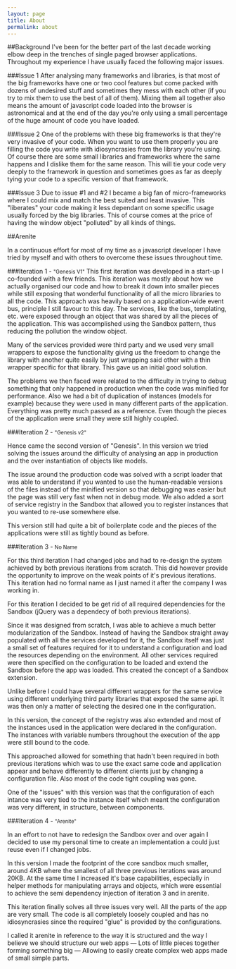 ```yaml
---
layout: page
title: About
permalink: about
---
```


##Background
I've been for the better part of the last decade working elbow deep in the trenches of single paged browser applications. Throughout my experience I have usually faced the following major issues.

###Issue 1
After analysing many frameworks and libraries, is that most of the big frameworks have one or two cool features but come packed with dozens of undesired stuff and sometimes they mess with each other (if you try to mix them to use the best of all of them). Mixing them all together also means the amount of javascript code loaded into the browser is astronomical and at the end of the day you're only using a small percentage of the huge amount of code you have loaded.

###Issue 2
One of the problems with these big frameworks is that they're very invasive of your code. When you want to use them properly you are filling the code you write with idiosyncrasies from the library you're using. Of course there are some small libraries and frameworks where the same happens and I dislike them for the same reason. This will tie your code very deeply to the framework in question and sometimes goes as far as deeply tying your code to a specific version of that framework.

###Issue 3
Due to issue #1 and #2 I became a big fan of micro-frameworks where I could mix and match the best suited and least invasive.  This "liberates" your code making it less dependant on some specific usage usually forced by the big libraries. This of course comes at the price of having the window object "polluted" by all kinds of things.

##Arenite

In a continuous effort for most of my time as a javascript developer I have tried by myself and with others to overcome these issues throughout time.

###Iteration 1 - <small>"Genesis V1"</small>
This first iteration was developed in a start-up I co-founded with a few friends. This iteration was mostly about how we actually organised our code and how to break it down into smaller pieces while still exposing that wonderful functionality of all the micro libraries to all the code. This approach was heavily based on a application-wide event bus, principle I still favour to this day. The services, like the bus, templating, etc. were exposed through an object that was shared by all the pieces of the application. This was accomplished using the Sandbox pattern, thus reducing the pollution the window object.

Many of the services provided were third party and we used very small wrappers to expose the functionality giving us the freedom to change the library with another quite easily by just wrapping said other with a thin wrapper specific for that library. This gave us an initial good solution.

The problems we then faced were related to the difficulty in trying to debug something that only happened in production when the code was minified for performance. Also we had a bit of duplication of instances (models for example) because they were used in many different parts of the application. Everything was pretty much passed as a reference. Even though the pieces of the application were small they were still highly coupled.


###Iteration 2 - <small>"Genesis v2"</small>

Hence came the second version of "Genesis". In this version we tried solving the issues around the difficulty of analysing an app in production and the over instantiation of objects like models.

The issue around the production code was solved with a script loader that was able to understand if you wanted to use the human-readable versions of the files instead of the minified version so that debugging was easier but the page was still very fast when not in debug mode. We also added a sort of service registry in the Sandbox that allowed you to register instances that you wanted to re-use somewhere else.

This version still had quite a bit of boilerplate code and the pieces of the applications were still as tightly bound as before.

###Iteration 3 - <small>No Name</small>

For this third iteration I had changed jobs and had to re-design the system achieved by both previous iterations from scratch. This did however provide the opportunity to improve on the weak points of it's previous iterations. This iteration had no formal name as I just named it after the company I was working in.

For this iteration I decided to be get rid of all required dependencies for the Sandbox (jQuery was a dependecy of both previous iterations).

Since it was designed from scratch, I was able to achieve a much better modularization of the Sandbox. Instead of having the Sandbox straight away populated with all the services developed for it, the Sandbox itself was just a small set of features required for it to understand a configuration and load the resources depending on the environment. All other services required were then specified on the configuration to be loaded and extend the Sandbox before the app was loaded. This created the concept of a Sandbox extension.

Unlike before I could have several different wrappers for the same service using different underlying third party libraries that exposed the same api. It was then only a matter of selecting the desired one in the configuration.

In this version, the concept of the registry was also extended and most of the instances used in the application were declared in the configuration. The instances with variable numbers throughout the execution of the app were still bound to the code.

This approached allowed for something that hadn't been required in both previous iterations which was to use the exact same code and application appear and behave differently to different clients just by changing a configuration file. Also most of the code tight coupling was gone.

One of the "issues" with this version was that the configuration of each intance was very tied to the instance itself which meant the configuration was very different, in structure, between components.

###Iteration 4 - <small>"Arenite"</small>

In an effort to not have to redesign the Sandbox over and over again I decided to use my personal time to create an implementation a could just reuse even if I changed jobs.

In this version I made the footprint of the core sandbox much smaller, around 4KB where the smallest of all three previous iterations was around 20KB. At the same time I increased it's base capabilities, especially in helper methods for manipulating arrays and objects, which were essential to achieve the semi dependency injection of iteration 3 and in arenite.

This iteration finally solves all three issues very well. All the parts of the app are very small. The code is all completely loosely coupled and has no idiosyncrasies since the required "glue" is provided by the configurations.

I called it arenite in reference to the way it is structured and the way I believe we should structure our web apps — Lots of little pieces together forming something big — Allowing to easily create complex web apps made of small simple parts.